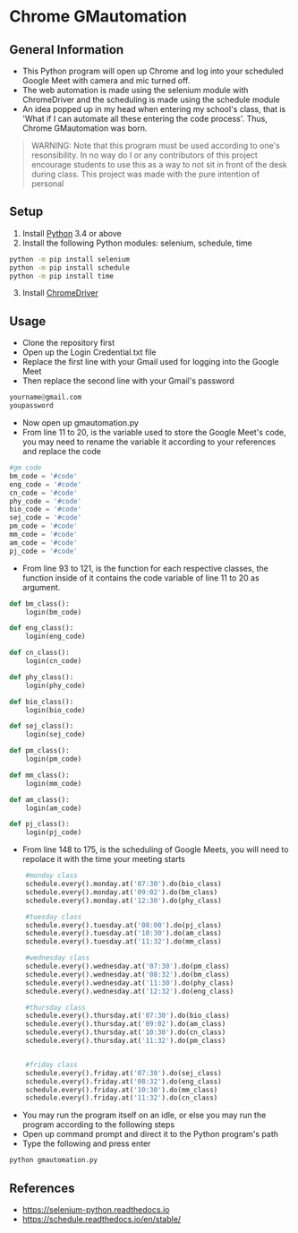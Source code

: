 # Chrome GMautomation

## General Information
- This Python program will open up Chrome and log into your scheduled Google Meet with camera and mic turned off.
- The web automation is made using the selenium module with ChromeDriver and the scheduling is made using the schedule module
- An idea popped up in my head when entering my school's class, that is 'What if I can automate all these entering the code process'. Thus, Chrome GMautomation was born.

> WARNING: Note that this program must be used according to one's resonsibility. In no way do I or any contributors of this project encourage students to use this as a way to not sit in front of the desk during class. This project was made with the pure intention of personal

## Setup
1. Install [Python](https://www.python.org/downloads/) 3.4 or above
2. Install the following Python modules: selenium, schedule, time
```bash
python -m pip install selenium
python -m pip install schedule
python -m pip install time

```
3. Install [ChromeDriver](https://sites.google.com/a/chromium.org/chromedriver/downloads)

## Usage
- Clone the repository first
- Open up the Login Credential.txt file
- Replace the first line with your Gmail used for logging into the Google Meet
- Then replace the second line with your Gmail's password
```python
yourname@gmail.com
youpassword
```
- Now open up gmautomation.py
- From line 11 to 20, is the variable used to store the Google Meet's code, you may need to rename the variable it according to your references and replace the code
```python
#gm code
bm_code = '#code' 
eng_code = '#code'
cn_code = '#code'
phy_code = '#code'
bio_code = '#code'
sej_code = '#code'
pm_code = '#code'
mm_code = '#code'
am_code = '#code'
pj_code = '#code'
```
- From line 93 to 121, is the function for each respective classes, the function inside of it contains the code variable of line 11 to 20 as argument.
```python
def bm_class():
    login(bm_code)

def eng_class():
    login(eng_code)

def cn_class():
    login(cn_code)

def phy_class():
    login(phy_code)

def bio_class():
    login(bio_code)

def sej_class():
    login(sej_code)

def pm_class():
    login(pm_code)

def mm_class():
    login(mm_code)

def am_class():
    login(am_code)

def pj_class():
    login(pj_code)
```
- From line 148 to 175, is the scheduling of Google Meets, you will need to repolace it with the time your meeting starts
```python
    #monday class
    schedule.every().monday.at('07:30').do(bio_class)
    schedule.every().monday.at('09:02').do(bm_class)
    schedule.every().monday.at('12:30').do(phy_class)

    #tuesday class
    schedule.every().tuesday.at('08:00').do(pj_class)
    schedule.every().tuesday.at('10:30').do(am_class)
    schedule.every().tuesday.at('11:32').do(mm_class)

    #wednesday class
    schedule.every().wednesday.at('07:30').do(pm_class)
    schedule.every().wednesday.at('08:32').do(bm_class)
    schedule.every().wednesday.at('11:30').do(phy_class)
    schedule.every().wednesday.at('12:32').do(eng_class)

    #thursday class 
    schedule.every().thursday.at('07:30').do(bio_class)
    schedule.every().thursday.at('09:02').do(am_class)
    schedule.every().thursday.at('10:30').do(cn_class)
    schedule.every().thursday.at('11:32').do(pm_class)


    #friday class
    schedule.every().friday.at('07:30').do(sej_class)
    schedule.every().friday.at('08:32').do(eng_class)
    schedule.every().friday.at('10:30').do(mm_class)
    schedule.every().friday.at('11:32').do(cn_class)
```
- You may run the program itself on an idle, or else you may run the program according to the following steps
- Open up command prompt and direct it to the Python program's path
- Type the following and press enter
```bash
python gmautomation.py
```

## References
- https://selenium-python.readthedocs.io
- https://schedule.readthedocs.io/en/stable/
